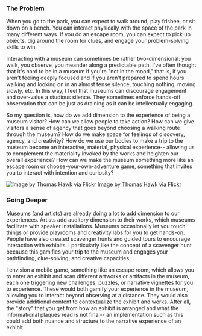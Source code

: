 ### The Problem
When you go to the park, you can expect to walk around, play frisbee, or sit down on a bench. You can interact physically with 
the space of the park in many different ways. If you do an escape room, you can expect to pick up objects, dig around the room 
for clues, and engage your problem-solving skills to win.

Interacting with a museum can sometimes be rather two-dimensional: you walk, you observe, you meander along a predictable path. 
I've often thought that it's hard to be in a museum if you're "not in the mood," that is, if you aren't feeling deeply focused and 
if you aren't prepared to spend hours walking and looking on in an almost tense silence, touching nothing, moving slowly, etc.
In this way, I feel that museums can discourage engagement and over-value a studious silence. They sometimes enforce hands-off observation that can be just as draining as it can be intellectually engaging.

So my question is, how do we 
add dimension to the experience of being a museum visitor? How can we allow people to take action? How can we give visitors a 
sense of agency that goes beyond choosing a walking route through the museum? How do we make space for feelings of discovery, 
agency, and creativity? How do we use our bodies to make a trip to the museum become an interactive, material, 
physical experience-- allowing us to complement the materiality invoked by the works and heighten our overall experience? How 
can we make the museum something more like an escape room or choose-your-own-adventure game, something that invites you to 
interact with intention and curiosity?

![Image by Thomas Hawk via Flickr](https://c1.staticflickr.com/2/1439/4733029692_5ca8179d9d_b.jpg "")
[Image by Thomas Hawk via Flickr](https://www.flickr.com/photos/thomashawk/4733029692)

### Going Deeper
Museums (and artists) are already doing a lot to add dimension to our experiences. Artists add auditory dimension to 
their works, which museums facilitate with speaker installations. Museums occasionally let you touch things or provide 
playrooms and creativity labs for you to get hands-on. People have also created scavenger hunts and guided 
tours to encourage interaction with exhibits. I particularly like the concept of a scavenger hunt because this gamifies your trip to the museum and engages your pathfinding, clue-solving, and creative capacities.

I envision a mobile game, something like an escape room, which allows you to enter an exhibit and scan different artworks or artifacts in the museum, each one triggering new challenges, puzzles, or narrative vignettes for you to experience. These would both gamify your experience in the museum, allowing you to interact beyond observing at a distance. They would also provide additional content to contextualize the exhibit and works. After all, the "story" that you get from how an exhibit is arranged and what the informational plaques read is not final-- an implementation such as this could add both nuance and structure to the narrative experience of an exhibit.
